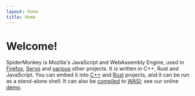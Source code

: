 ```yaml
---
layout: home
title: Home
---
```


# Welcome!

SpiderMonkey is Mozilla's JavaScript and WebAssembly Engine, used in
[Firefox](https://www.mozilla.org/en-US/firefox/), [Servo](https://servo.org/)
and [various](https://discourse.mozilla.org/t/survey-where-are-you-embedding-spidermonkey/77988)
other projects. It is written in C++, Rust and JavaScript. You can embed it into [C++](https://github.com/mozilla-spidermonkey/spidermonkey-embedding-examples) and [Rust](https://github.com/servo/mozjs) projects, and it can be run as a stand-alone shell. It can also be [compiled](https://bytecodealliance.org/articles/making-javascript-run-fast-on-webassembly) to [WASI](https://wasi.dev/); see our online [demo](https://mozilla-spidermonkey.github.io/sm-wasi-demo/).
